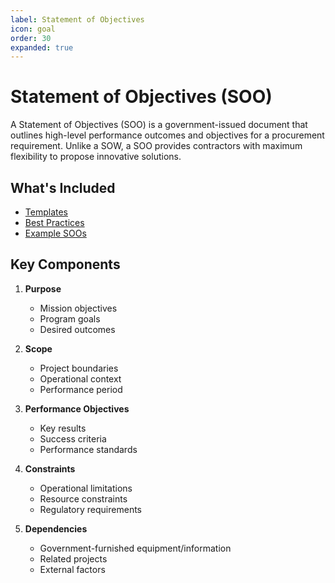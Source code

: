 ```yaml
---
label: Statement of Objectives
icon: goal
order: 30
expanded: true
---
```


# Statement of Objectives (SOO)

A Statement of Objectives (SOO) is a government-issued document that outlines high-level performance outcomes and objectives for a procurement requirement. Unlike a SOW, a SOO provides contractors with maximum flexibility to propose innovative solutions.

## What's Included

- [Templates](/statement-of-objectives/templates.md)
- [Best Practices](/statement-of-objectives/best-practices.md)
- [Example SOOs](/statement-of-objectives/examples.md)

## Key Components

1. **Purpose**
   - Mission objectives
   - Program goals
   - Desired outcomes

2. **Scope**
   - Project boundaries
   - Operational context
   - Performance period

3. **Performance Objectives**
   - Key results
   - Success criteria
   - Performance standards

4. **Constraints**
   - Operational limitations
   - Resource constraints
   - Regulatory requirements

5. **Dependencies**
   - Government-furnished equipment/information
   - Related projects
   - External factors 